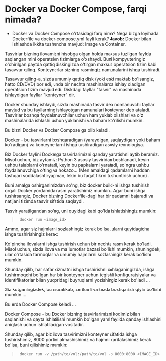 # Docker va Docker Compose, farqi nimada?
* Docker va Docker Compose o'rtasidagi farq nima? Nega bizga loyihada Dockerfile va docker-compose.yml fayli kerak?
__Javob:__
Docker bilan ishlashda ikkita tushuncha mavjud: Image va Container.

Tasvirlar bizning ilovamizni hisobga olgan holda maxsus tuzilgan faylda saqlangan mini operatsion tizimlarga o'xshaydi. Buni kompyuteringiz o'chirilgan paytda qattiq diskingizda o'tirgan maxsus operatsion tizim kabi tasavvur qiling.
Konteynerlar sizning rasmingiz namunalarini ishga tushiradi.


Tasavvur qiling-a, sizda umumiy qattiq disk (yoki eski maktab bo'lsangiz, hatto CD/DVD) bor edi, unda bir nechta mashinalarda ishlay oladigan operatsion tizim mavjud edi. Diskdagi fayllar "tasvir" va mashinada ishlaydigan fayllar "konteyner" dir.

Docker shunday ishlaydi, sizda mashinada tasvir deb nomlanuvchi fayllar mavjud va bu fayllarning ishlayotgan namunalari konteyner deb ataladi. Tasvirlar boshqa foydalanuvchilar uchun ham yuklab olishlari va o'z mashinalarida ishlashi uchun yuklanishi va baham ko'rilishi mumkin.

Bu bizni Docker vs Docker Compose ga olib keladi.

Docker - bu tasvirlarni boshqaradigan (yaraydigan, saqlaydigan yoki baham ko'radigan) va konteynerlarni ishga tushiradigan asosiy texnologiya.

Biz Docker faylini Dockerga tasvirlarimizni qanday yaratishni aytib beramiz. Misol uchun, biz aytamiz: Python 3 asosiy tasviridan boshlanadi, keyin ushbu talablarni o'rnatadi, keyin bu papkalarni yaratadi, so'ngra ushbu foydalanuvchiga o'ting va hokazo... (Men amaldagi qadamlarni haddan tashqari soddalashtiryapman, lekin bu faqat fikrni tushuntirish uchun) .


Buni amalga oshirganimizdan so'ng, biz docker build-ni ishga tushirish orqali Docker yordamida rasm yaratishimiz mumkin.. Agar buni ishga tushirsangiz, Docker bizning Dockerfile-dagi har bir qadamni bajaradi va natijani tizimda tasvir sifatida saqlaydi.

Tasvir yaratilgandan so'ng, uni quyidagi kabi qo'lda ishlatishingiz mumkin:

>      docker run <image_id>

Ammo, agar siz hajmlarni sozlashingiz kerak bo'lsa, ularni quyidagicha ishga tushirishingiz kerak:

Ko'pincha ilovalarni ishga tushirish uchun bir nechta rasm kerak bo'ladi. Misol uchun, sizda ilova va ma'lumotlar bazasi bo'lishi mumkin, shuningdek, ular o'rtasida tarmoqlar va umumiy hajmlarni sozlashingiz kerak bo'lishi mumkin.

Shunday qilib, har safar xizmatni ishga tushirishni xohlaganingizda, ishga tushirmoqchi bo'lgan har bir konteyner uchun tegishli konfiguratsiyalar va identifikatorlar bilan yuqoridagi buyruqlarni yozishingiz kerak bo'ladi ...

Siz kutganingizdek, bu murakkab, zerikarli va tezda boshqarish qiyin bo'lishi mumkin ...

Bu erda Docker Compose keladi ...

Docker Compose - bu Docker bizning tasvirlarimizni kodimiz bilan saqlanishi va qayta ishlatilishi mumkin bo'lgan yaml faylida qanday ishlashini aniqlash uchun ishlatiladigan vositadir.

Shunday qilib, agar biz ilova tasvirimizni konteyner sifatida ishga tushirishimiz, 8000 portini almashishimiz va hajmni xaritalashimiz kerak bo'lsa, buni qilishimiz mumkin:

>      docker run -v /path/to/vol:/path/to/vol -p 8000:8000 <IMAGE_ID>
